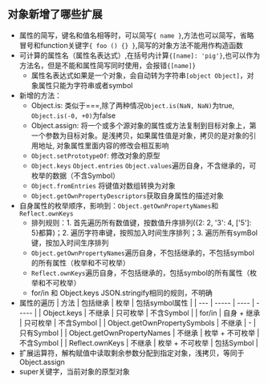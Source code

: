 ## 对象新增了哪些扩展
- 属性的简写，键名和值名相等时，可以简写`{ name }`,方法也可以简写，省略冒号和function关键字`{ foo () {} }`,简写的对象方法不能用作构造函数
- 可计算的属性名（属性名表达式）,在括号内计算`{[name]: 'pig'}`,也可以作为方法名，但是不能和属性简写同时使用，会报错`{[name]}`
  - 属性名表达式如果是一个对象，会自动转为字符串`[object Object]`，对象属性只能为字符串或者symbol
- 新增的方法：
  - Object.is: 类似于===,除了两种情况`Object.is(NaN, NaN)`为true, `Object.is(-0, +0)`为false
  - Object.assign: 将一个或多个源对象的属性或方法复制到目标对象上，第一个参数为目标对象。是浅拷贝，如果属性值是对象，拷贝的是对象的引用地址, 对象属性里面内容的修改会相互影响
  - `Object.setPrototypeOf`: 修改对象的原型
  - `Object.keys` `Object.entries` `Object.values`遍历自身，不含继承的，可枚举的数据（不含Symbol）
  - `Object.fromEntries` 将键值对数组转换为对象
  - `Object.getOwnPropertyDescriptors`获取自身属性的描述对象
- 自身属性的枚举顺序，影响到：`Object.getOwnPropertyNames`和`Reflect.ownKeys`
  - 排列规则：1. 首先遍历所有数值键，按数值升序排列({2: 2, '3': 4, ['5']: 5}都算)；2. 遍历字符串键，按照加入时间生序排列；3. 遍历所有symBol键，按加入时间生序排列
  - `Object.getOwnPropertyNames`遍历自身，不包括继承的，不包括symbol的所有属性（枚举和不可枚举）
  - `Reflect.ownKeys`遍历自身，不包括继承的，包括symbol的所有属性（枚举和不可枚举）
  - for/in 和 Object.keys JSON.stringify相同的规则，不明确
- 属性的遍历
  | 方法 | 包括继承 | 枚举 | 包括symbol属性 |
  | --- | -----    | ----    | -----         |
  | Object.keys | 不继承 | 只可枚举 | 不含Symbol |
  | for/in | 自身 + 继承 | 只可枚举 | 不含Symbol |
  | Object.getOwnPropertySymbols | 不继承 | - | 只有Symbol |
  | Object.getOwnPropertyNames | 不继承 | 枚举 + 不可枚举 | 不含Symbol |
  | Reflect.ownKeys | 不继承 | 枚举 + 不可枚举 | 包括Symbol |
- 扩展运算符，解构赋值中读取剩余参数分配到指定对象，浅拷贝，等同于Object.assign
- super关键字，当前对象的原型对象

